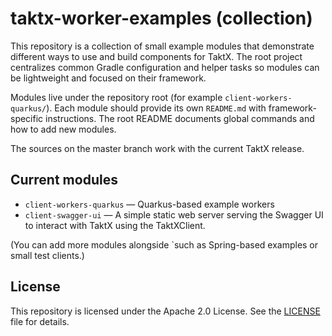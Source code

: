 # taktx-worker-examples (collection)

This repository is a collection of small example modules that demonstrate different ways to use and build components for TaktX. 
The root project centralizes common Gradle configuration and helper tasks so modules can be lightweight and focused on their framework.

Modules live under the repository root (for example `client-workers-quarkus/`). Each module should provide its own `README.md` with framework-specific instructions. 
The root README documents global commands and how to add new modules.

The sources on the master branch work with the current TaktX release.

## Current modules

- `client-workers-quarkus` — Quarkus-based example workers 
- `client-swagger-ui` — A simple static web server serving the Swagger UI to interact with TaktX using the TaktXClient.

(You can add more modules alongside `such as Spring-based examples or small test clients.)

## License
This repository is licensed under the Apache 2.0 License. See the [LICENSE](LICENSE) file for details.